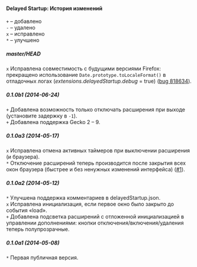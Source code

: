 ﻿#### Delayed Startup: История изменений

`+` – добавлено<br>
`-` – удалено<br>
`x` – исправлено<br>
`*` – улучшено<br>

##### master/HEAD
`x` Исправлена совместимость с будущими версиями Firefox: прекращено использование `Date.prototype.toLocaleFormat()` в отладочных логах (<em>extensions.delayedStartup.debug</em> = true) (<a href="https://bugzilla.mozilla.org/show_bug.cgi?id=818634">bug 818634</a>).<br>

##### 0.1.0b1 (2014-06-24)
`+` Добавлена возможность только отключать расширения при выходе (установите задержку в `-1`).<br>
`+` Добавлена поддержка Gecko 2 – 9.<br>

##### 0.1.0a3 (2014-05-17)
`x` Исправлена отмена активных таймеров при выключении расширения (и браузера).<br>
`*` Отключение расширений теперь производится после закрытия всех окон браузера (быстрее и без ненужных изменений интерфейса) (<a href="https://github.com/Infocatcher/Delayed_Startup/issues/1">#1</a>).<br>

##### 0.1.0a2 (2014-05-12)
`*` Улучшена поддержка комментариев в delayedStartup.json.<br>
`x` Исправлена инициализация, если первое окно было закрыто до события «load».<br>
`+` Добавлена подсветка расширений с отложенной инициализацией в управлении дополнениями: кнопки отключения/включения/удаления теперь полупрозрачные.<br>

##### 0.1.0a1 (2014-05-08)
`*` Первая публичная версия.<br>